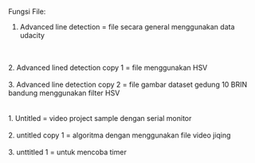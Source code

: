Fungsi File:
<br>
1. Advanced line detection = file secara general menggunakan data udacity 
<br>
<br>
2. Advanced lined detection copy 1 = file menggunakan HSV
<br>
<br>
3. Advanced line detection copy 2 = file gambar dataset gedung 10 BRIN bandung menggunakan filter HSV

<br>
<br>
<br>
1. Untitled = video project sample dengan serial monitor
<br>
<br>
2. untitled copy 1 = algoritma dengan menggunakan file video jiqing
<br>
<br>
3. unttitled 1 = untuk mencoba timer


